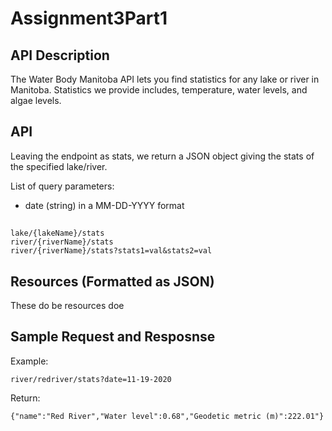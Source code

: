 # Assignment3Part1
## API Description  
The Water Body Manitoba API lets you find statistics for any lake or river in Manitoba.
Statistics we provide includes, temperature, water levels, and algae levels.


## API  

Leaving the endpoint as stats, we return a JSON object giving the stats of the specified lake/river.

List of query parameters:  
- date (string) in a MM-DD-YYYY format

##
    lake/{lakeName}/stats
    river/{riverName}/stats
    river/{riverName}/stats?stats1=val&stats2=val


## Resources (Formatted as JSON)  

These do be resources doe
    

## Sample Request and Resposnse 

Example:
    
    river/redriver/stats?date=11-19-2020
    
Return:
    
    {"name":"Red River","Water level":0.68","Geodetic metric (m)":222.01"}
